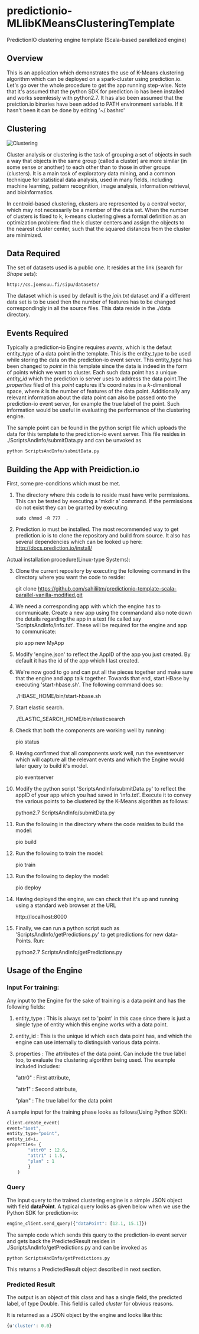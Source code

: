 # predictionio-MLlibKMeansClusteringTemplate
PredictionIO clustering engine template (Scala-based parallelized engine) 

## Overview

This is an application which demonstrates the use of K-Means clustering algorithm which can be deployed on
a spark-cluster using prediction.io. Let's go over the whole procedure to get the app running step-wise. Note
that it's assumed that the python SDK for prediction io has been installed and works seemlessly with 
python2.7. It has also been assumed that the preiction.io binaries have been added to PATH environment
variable. If it hasn't been it can be done by editing '~/.bashrc'

## Clustering

![Clustering](http://upload.wikimedia.org/wikipedia/commons/thumb/4/46/Linear-svm-scatterplot.svg/720px-Linear-svm-scatterplot.svg.png)

Cluster analysis or clustering is the task of grouping a set of objects in such a way that objects in the same group (called a cluster) are more similar (in some sense or another) to each other than to those in other groups (clusters). It is a main task of exploratory data mining, and a common technique for statistical data analysis, used in many fields, including machine learning, pattern recognition, image analysis, information retrieval, and bioinformatics.

In centroid-based clustering, clusters are represented by a central vector, which may not necessarily be a member of the data set. When the number of clusters is fixed to k, k-means clustering gives a formal definition as an optimization problem: find the k cluster centers and assign the objects to the nearest cluster center, such that the squared distances from the cluster are minimized.

## Data Required

The set of datasets used is a public one. It resides at the link (search for *Shape sets*):

    http://cs.joensuu.fi/sipu/datasets/

The dataset which is used by default is the *jain.txt* dataset and if a different data set is to be used then the number of features has to be changed correspondingly in all the source files. This data reside in the ./data directory.

## Events Required

Typically a prediction-io Engine requires *events*, which is the defaut entity_type of a data point in the template. This is the entity_type to be used while storing the data on the prediction-io event server. This entity_type has been changed to *point* in this template since the data is indeed in the form of points which we want to cluster. Each such data point has a unique *entity_id* which the prediction io server uses to address the data point.The *properties* filed of this *point* captures it's coordinates in a *k*-dimentional space, where *k* is the number of features of the data point. Additionally any relevant information about the data point can also be passed onto the prediction-io event server, for example the true label of the point. Such information would be useful in evaluating the performance of the clustering engine.

The sample point can be found in the python script file which uploads the data for this template to the prediction-io event server. This file resides in ./ScriptsAndInfo/submitData.py and can be unvoked as 

    python ScriptsAndInfo/submitData.py


## Building the App with Preidiction.io

First, some pre-conditions which must be met.

1)  The directory where this code is to reside must have write permissions. This can be tested by 
    executing a 'mkdir a' command. If the permissions do not exist they can be granted by executing:
    
        sudo chmod -R 777  .
        
2)  Prediction.io must be installed. The most recommended way to get prediction.io is to clone the 
    repository and build from source. It also has several dependencies which can be looked up here:
      http://docs.prediction.io/install/
      
Actual installation procedure(Linux-type Systems):

3)  Clone the current repository by executing the following command in the directory where you want 
    the code to reside:
    
      git clone https://github.com/sahiliitm/predictionio-template-scala-parallel-vanilla-modified.git
      
4)  We need a corresponding app with which the engine has to communicate. Create a new app using the commandand        also note down the details regarding the app in a text file called say 'ScriptsAndInfo/info.txt'. These will be 
    required for the engine and app to communicate: 
      
      pio app new MyApp

    
5)  Modify 'engine.json' to reflect the AppID of the app you just created. By default it has the id of the app
    which I last created.
    
6)  We're now good to go and can put all the pieces together and make sure that the engine and app talk together.
    Towards that end, start HBase by executing 'start-hbase.sh'. The following command does so:
    
      ./HBASE_HOME/bin/start-hbase.sh
      
7)  Start elastic search.

      ./ELASTIC_SEARCH_HOME/bin/elasticsearch
      
8)  Check that both the components are working well by running:
    
      pio status
      
9)  Having confirmed that all components work well, run the eventserver which will capture all the relevant
    events and which the Engine would later query to build it's model.
    
      pio eventserver
    
10) Modify the python script 'ScriptsAndInfo/submitData.py' to reflect the appID of your app which you had saved in 
    'info.txt'. Execute it to convey the various points to be clustered by the K-Means algorithm as follows:
    
      python2.7 ScriptsAndInfo/submitData.py
      
11) Run the following in the directory where the code resides to build the model: 
      
      pio build
      
    
12) Run the following to train the model:

      pio train
      
    
    
13) Run the following to deploy the model:

      pio deploy
    
    
  
14) Having deployed the engine, we can check that it's up and running using a standard web browser at the URL

      http://localhost:8000
      
15) Finally, we can run a python script such as 'ScriptsAndInfo/getPredictions.py' to get predictions for new data-Points.
    Run:
    
      python2.7 ScriptsAndInfo/getPredictions.py
      
    
## Usage of the Engine

### Input For training:
Any input to the Engine for the sake of training is a data point and has the following fields:

1. entity_type : This is always set to 'point' in this case since there is just a single type of entity which this engine works with a data point.
2. entity_id : This is the unique id which each data point has, and which the engine can use internally to                        distinguish various data points.
3. properties  : The attributes of the data point. Can include the true label too, to evaluate the clustering     algorithm being used. The example included includes:

    "attr0" : First attribute,
    
    "attr1" : Second attribute,
    
    "plan"  : The true label for the data point
    
A sample input for the training phase looks as follows(Using Python SDK):
```python
client.create_event(
event="$set",
entity_type="point",
entity_id=i,
properties= {
        "attr0" : 12.6,
        "attr1" : 1.5,
        "plan" : 1
        }
    )
```
### Query
The input query to the trained clustering engine is a simple JSON object with field **dataPoint**. A typical query looks as given below when we use the Python SDK for prediction-io:
```python
engine_client.send_query({"dataPoint": [12.1, 15.1]})
```
The sample code which sends this query to the prediction-io event server and gets back the PredictedResult resides in ./ScriptsAndInfo/getPredictions.py and can be invoked as

    python ScriptsAndInfo/getPredictions.py
    
This returns a PredictedResult object described in next section.

### Predicted Result

The output is an object of this class and has a single field, the predicted label, of type Double. This field is called *cluster* for obvious reasons.

It is returned as a JSON object by the engine and looks like this:
```javascript
{u'cluster': 0.0}
```
